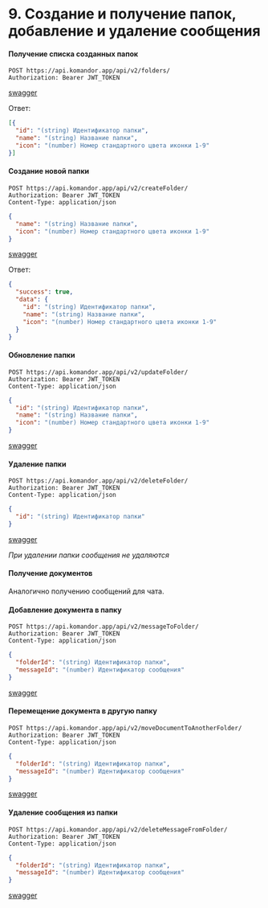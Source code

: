# 9. Создание и получение папок, добавление и удаление сообщения

#### Получение списка созданных папок

```http request
POST https://api.komandor.app/api/v2/folders/
Authorization: Bearer JWT_TOKEN
```
[swagger]()

Ответ:

```json
[{
  "id": "(string) Идентификатор папки",
  "name": "(string) Название папки",
  "icon": "(number) Номер стандартного цвета иконки 1-9"
}]
```

#### Создание новой папки

```http request
POST https://api.komandor.app/api/v2/createFolder/
Authorization: Bearer JWT_TOKEN
Content-Type: application/json
```
```json
{
  "name": "(string) Название папки",
  "icon": "(number) Номер стандартного цвета иконки 1-9"
}
```
[swagger]()

Ответ:

```json
{
  "success": true,
  "data": {
    "id": "(string) Идентификатор папки",
    "name": "(string) Название папки",
    "icon": "(number) Номер стандартного цвета иконки 1-9"
  }
}
```


#### Обновление папки

```http request
POST https://api.komandor.app/api/v2/updateFolder/
Authorization: Bearer JWT_TOKEN
Content-Type: application/json
```
```json
{
  "id": "(string) Идентификатор папки",
  "name": "(string) Название папки",
  "icon": "(number) Номер стандартного цвета иконки 1-9"
}
```
[swagger]()

#### Удаление папки

```http request
POST https://api.komandor.app/api/v2/deleteFolder/
Authorization: Bearer JWT_TOKEN
Content-Type: application/json
```
```json
{
  "id": "(string) Идентификатор папки"
}
```
[swagger]()

_При удалении папки сообщения не удаляются_

#### Получение документов

Аналогично получению сообщений для чата.

#### Добавление документа в папку

```http request
POST https://api.komandor.app/api/v2/messageToFolder/
Authorization: Bearer JWT_TOKEN
Content-Type: application/json
```
```json
{
  "folderId": "(string) Идентификатор папки",
  "messageId": "(number) Идентификатор сообщения"
}
```
[swagger]()

#### Перемещение документа в другую папку

```http request
POST https://api.komandor.app/api/v2/moveDocumentToAnotherFolder/
Authorization: Bearer JWT_TOKEN
Content-Type: application/json
```
```json
{
  "folderId": "(string) Идентификатор папки",
  "messageId": "(number) Идентификатор сообщения"
}
```
[swagger]()

#### Удаление сообщения из папки

```http request
POST https://api.komandor.app/api/v2/deleteMessageFromFolder/
Authorization: Bearer JWT_TOKEN
Content-Type: application/json
```
```json
{
  "folderId": "(string) Идентификатор папки",
  "messageId": "(number) Идентификатор сообщения"
}
```
[swagger]()
